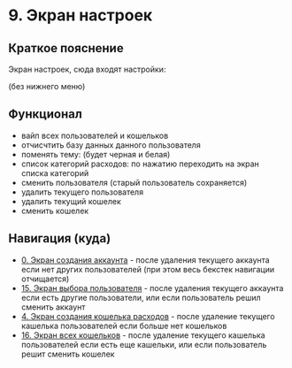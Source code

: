 # 9. Экран настроек

## Краткое пояснение

Экран настроек, сюда входят настройки:

(без нижнего меню)

## Функционал

- вайп всех пользователей и кошельков
- отчисчтить базу данных данного пользователя
- поменять тему: (будет черная и белая)
- список категорий расходов: по нажатию переходить на экран списка категорий
- сменить пользователя (старый пользователь сохраняется)
- удалить текущего пользователя
- удалить текущий кошелек
- сменить кошелек

## Навигация (куда)

- [0. Экран создания аккаунта](screen_0_create_account.md) - после удаления текущего аккаунта если
  нет других пользователей (при этом весь бекстек навигации отчищается)
- [15. Экран выбора пользователя](screen_15_select_user.md) - после удаления текущего аккаунта если
  есть другие пользователи, или если пользователь решил сменить аккаунт
- [4. Экран создания кошелька расходов](screen_4_create_wallet.md) - после удаление текущего
  кашелька пользователей если больше нет кошельков
- [16. Экран всех кошельков](screen_16_all_wallets.md) - после удаление текущего
  кашелька пользователей если есть еще кашельки, или если пользователь решит сменить кошелек